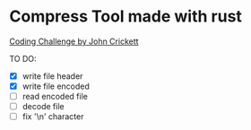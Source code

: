 # Compress Tool made with rust

[Coding Challenge by John Crickett](https://codingchallenges.fyi/challenges/challenge-huffman/)

TO DO:
- [X] write file header
- [X] write file encoded
- [ ] read encoded file
- [ ] decode file
- [ ] fix '\n' character
